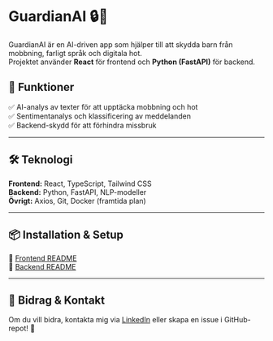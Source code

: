 # GuardianAI 🔒🤖

GuardianAI är en AI-driven app som hjälper till att skydda barn från mobbning, farligt språk och digitala hot.  
Projektet använder **React** för frontend och **Python (FastAPI)** för backend.

## 🚀 Funktioner

✅ AI-analys av texter för att upptäcka mobbning och hot  
✅ Sentimentanalys och klassificering av meddelanden  
✅ Backend-skydd för att förhindra missbruk

---

## 🛠️ Teknologi

**Frontend:** React, TypeScript, Tailwind CSS  
**Backend:** Python, FastAPI, NLP-modeller  
**Övrigt:** Axios, Git, Docker (framtida plan)

---

## 📦 Installation & Setup

🔹 [Frontend README](./guardianai/README.md)  
🔹 [Backend README](./backend/README.md)

---

## 👥 Bidrag & Kontakt

Om du vill bidra, kontakta mig via [LinkedIn](https://linkedin.com/in/dittnamn) eller skapa en issue i GitHub-repot! 🚀
